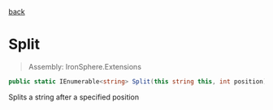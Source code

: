 ﻿

[back](/IronSphere.Extensions/types/StringExtension)

# Split

> Assembly: IronSphere.Extensions

```csharp
public static IEnumerable<string> Split(this string this, int position)
```

Splits a string after a specified position

 